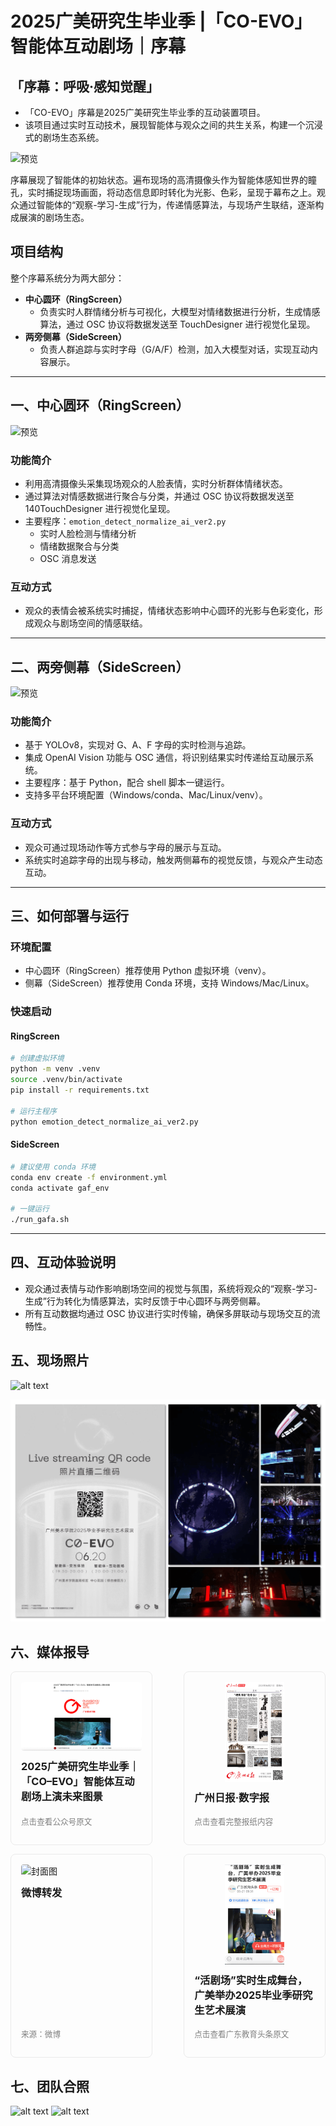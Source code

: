 # 2025广美研究生毕业季 |「CO-EVO」智能体互动剧场｜序幕

## 「序幕：呼吸·感知觉醒」
- 「CO-EVO」序幕是2025广美研究生毕业季的互动装置项目。
- 该项目通过实时互动技术，展现智能体与观众之间的共生关系，构建一个沉浸式的剧场生态系统。

![预览](assets/000.gif) 

序幕展现了智能体的初始状态。遍布现场的高清摄像头作为智能体感知世界的瞳孔，实时捕捉现场画面，将动态信息即时转化为光影、色彩，呈现于幕布之上。观众通过智能体的“观察-学习-生成”行为，传递情感算法，与现场产生联结，逐渐构成展演的剧场生态。

## 项目结构
整个序幕系统分为两大部分：
- **中心圆环（RingScreen）**
    - 负责实时人群情绪分析与可视化，大模型对情绪数据进行分析，生成情感算法，通过 OSC 协议将数据发送至 TouchDesigner 进行视觉化呈现。
- **两旁侧幕（SideScreen）**
    - 负责人群追踪与实时字母（G/A/F）检测，加入大模型对话，实现互动内容展示。

---

## 一、中心圆环（RingScreen）
![预览](assets/111.gif) 
### 功能简介
- 利用高清摄像头采集现场观众的人脸表情，实时分析群体情绪状态。
- 通过算法对情感数据进行聚合与分类，并通过 OSC 协议将数据发送至     140TouchDesigner 进行视觉化呈现。
- 主要程序：`emotion_detect_normalize_ai_ver2.py`
  - 实时人脸检测与情绪分析
  - 情绪数据聚合与分类
  - OSC 消息发送

### 互动方式
- 观众的表情会被系统实时捕捉，情绪状态影响中心圆环的光影与色彩变化，形成观众与剧场空间的情感联结。

---


## 二、两旁侧幕（SideScreen）
![预览](assets/222.gif) 
### 功能简介
- 基于 YOLOv8，实现对 G、A、F 字母的实时检测与追踪。
- 集成 OpenAI Vision 功能与 OSC 通信，将识别结果实时传递给互动展示系统。
- 主要程序：基于 Python，配合 shell 脚本一键运行。
- 支持多平台环境配置（Windows/conda、Mac/Linux/venv）。

### 互动方式
- 观众可通过现场动作等方式参与字母的展示与互动。
- 系统实时追踪字母的出现与移动，触发两侧幕布的视觉反馈，与观众产生动态互动。

---

## 三、如何部署与运行
### 环境配置
- 中心圆环（RingScreen）推荐使用 Python 虚拟环境（venv）。
- 侧幕（SideScreen）推荐使用 Conda 环境，支持 Windows/Mac/Linux。

### 快速启动
#### RingScreen
```bash
# 创建虚拟环境
python -m venv .venv
source .venv/bin/activate
pip install -r requirements.txt

# 运行主程序
python emotion_detect_normalize_ai_ver2.py
```

#### SideScreen
```bash
# 建议使用 conda 环境
conda env create -f environment.yml
conda activate gaf_env

# 一键运行
./run_gafa.sh
```

---

## 四、互动体验说明
- 观众通过表情与动作影响剧场空间的视觉与氛围，系统将观众的“观察-学习-生成”行为转化为情感算法，实时反馈于中心圆环与两旁侧幕。
- 所有互动数据均通过 OSC 协议进行实时传输，确保多屏联动与现场交互的流畅性。

## 五、现场照片

![alt text](assets/image-8.png)

![alt text](assets/image-9.png)

## 六、媒体报导

<div style="display: flex; justify-content: space-between; gap: 16 px; align-items: stretch;">

  <!-- 卡片 1 -->
  <div style="border:1px solid #eaeaea; border-radius:8px; padding:16px; width:45%; box-sizing: border-box; display: flex; flex-direction: column;">
    <a href="https://mp.weixin.qq.com/s/CkJv35DpV85Ugf_CsPwQtg" target="_blank" style="text-decoration:none; color:inherit; display: flex; flex-direction: column; height: 100%;">
      <img src="assets/001.png" alt="封面图" style="width:100%; border-radius:4px; max-height:160px; object-fit: contain;">
      <h3 style="margin-top:12px;">2025广美研究生毕业季｜「CO–EVO」智能体互动剧场上演未来图景</h3>
      <p style="color:gray; font-size:0.9em; margin-top:auto;">点击查看公众号原文</p>
    </a>
  </div>

  <!-- 卡片 2 -->
  <div style="border:1px solid #eaeaea; border-radius:8px; padding:16px; width:45%; box-sizing: border-box; display: flex; flex-direction: column;">
    <a href="https://newspaper.gzdaily.cn/h5/html5/2025-06/21/content_872_889486.htm?curr=" target="_blank" style="text-decoration:none; color:inherit; display: flex; flex-direction: column; height: 100%;">
      <img src="assets/image-3.png" alt="广州日报数字报封面" style="width:100%; border-radius:4px; max-height:160px; object-fit: contain;">
      <h3 style="margin-top:12px;">广州日报·数字报</h3>
      <p style="color:gray; font-size:0.9em; margin-top:auto;">点击查看完整报纸内容</p>
    </a>
  </div>

</div>

<p></p>

<div style="display: flex; justify-content: space-between; gap: 16 px; align-items: stretch;">

  <!-- 卡片 3 -->
  <div style="border:1px solid #eaeaea; border-radius:8px; padding:16px; width:45%; box-sizing: border-box; display: flex; flex-direction: column;">
    <img src="assets/image.png" alt="封面图" style="width:100%; border-radius:4px; max-height:160px; object-fit: contain;">
    <h3 style="margin-top:12px;">微博转发</h3>
    <p style="color:gray; font-size:0.9em; margin-top:auto;">来源：微博</p>
  </div>

  <!-- 卡片 4 -->
  <div style="border:1px solid #eaeaea; border-radius:8px; padding:16px; width:45%; box-sizing: border-box; display: flex; flex-direction: column;">
    <a href="https://static.nfnews.com/content/202506/21/c11423577.html?colID=0&firstColID=3829&appversion=12400&from=weChatMessage&enterColumnId=&date=&layer=2" target="_blank" style="text-decoration:none; color:inherit; display: flex; flex-direction: column; height: 100%;">
      <img src="assets/image-4.png" alt="封面图" style="width:100%; border-radius:4px; max-height:160px; object-fit: contain;">
      <h3 style="margin-top:12px;">“活剧场”实时生成舞台，广美举办2025毕业季研究生艺术展演</h3>
      <p style="color:gray; font-size:0.9em; margin-top:auto;">点击查看广东教育头条原文</p>
    </a>
  </div>

</div>



## 七、团队合照
![alt text](assets/image-1.png)
![alt text](assets/image-2.png)